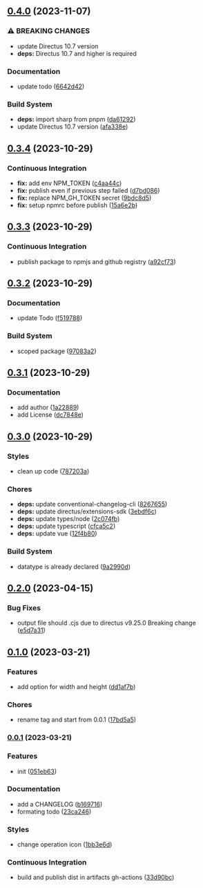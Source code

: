 ## [0.4.0](https://example.com/github.com/jee-r/directus-extension-base64/compare/v0.3.4...v0.4.0) (2023-11-07)


### ⚠ BREAKING CHANGES

* update Directus 10.7 version
* **deps:** Directus 10.7 and higher is required

### Documentation

* update todo ([6642d42](https://example.com/github.com/jee-r/directus-extension-base64/commit/6642d42ad6215254ed30372975b9a4b70250a0d2))


### Build System

* **deps:** import sharp from pnpm ([da61292](https://example.com/github.com/jee-r/directus-extension-base64/commit/da6129233911895a0d829267a30f506ca3ff9550))
* update Directus 10.7 version ([afa338e](https://example.com/github.com/jee-r/directus-extension-base64/commit/afa338ee446919c0965f63bec57365010bcab229))

## [0.3.4](https://example.com/github.com/jee-r/directus-extension-base64/compare/v0.3.3...v0.3.4) (2023-10-29)


### Continuous Integration

* **fix:** add env NPM_TOKEN ([c4aa44c](https://example.com/github.com/jee-r/directus-extension-base64/commit/c4aa44cd5a56e40c307336987561a38434922b12))
* **fix:** publish even if previous step failed ([d7bd086](https://example.com/github.com/jee-r/directus-extension-base64/commit/d7bd0860c8505178512ffd3acba22f4a4f9ae3fd))
* **fix:** replace NPM_GH_TOKEN secret ([9bdc8d5](https://example.com/github.com/jee-r/directus-extension-base64/commit/9bdc8d57d95335d152f280bc2fb1e490e5f69b98))
* **fix:** setup npmrc before publish ([15a6e2b](https://example.com/github.com/jee-r/directus-extension-base64/commit/15a6e2bf70522370976695697d110a4ad05b917d))

## [0.3.3](https://example.com/github.com/jee-r/directus-extension-base64/compare/v0.3.2...v0.3.3) (2023-10-29)


### Continuous Integration

* publish package to npmjs and github registry ([a92cf73](https://example.com/github.com/jee-r/directus-extension-base64/commit/a92cf73cecab1286064393ba87897c4c36031a01))

## [0.3.2](https://example.com/github.com/jee-r/directus-extension-base64/compare/v0.3.1...v0.3.2) (2023-10-29)


### Documentation

* update Todo ([f519788](https://example.com/github.com/jee-r/directus-extension-base64/commit/f5197884f2a181e746574febe578002243c08c86))


### Build System

* scoped package ([97083a2](https://example.com/github.com/jee-r/directus-extension-base64/commit/97083a200f6ce47e6ddc0ba07203ba9b3a0b2407))

## [0.3.1](https://github.com/jee-r/directus-extension-base64/compare/v0.3.0...v0.3.1) (2023-10-29)


### Documentation

* add author ([1a22889](https://github.com/jee-r/directus-extension-base64/commit/1a22889908b121c2d096d4b8385ad11cdc6ebd0f))
* add License ([dc7848e](https://github.com/jee-r/directus-extension-base64/commit/dc7848e227f093e7bd3640b3ba2a350c3f554870))

## [0.3.0](https://github.com/jee-r/directus-extension-base64/compare/v0.2.0...v0.3.0) (2023-10-29)


### Styles

* clean up code ([787203a](https://github.com/jee-r/directus-extension-base64/commit/787203a27e240a9aac3b5624d62aacc0a38a7bfd))


### Chores

* **deps:** update conventional-changelog-cli ([8267655](https://github.com/jee-r/directus-extension-base64/commit/8267655ad70b5f5fe4802e44b5e0a64aa7076f19))
* **deps:** update directus/extensions-sdk ([3ebdf6c](https://github.com/jee-r/directus-extension-base64/commit/3ebdf6cc5da3518bb4743ff50dcd603ee27e826e))
* **deps:** update types/node ([2c074fb](https://github.com/jee-r/directus-extension-base64/commit/2c074fbfeb9483aa2205c4379c46bd51c2a8d915))
* **deps:** update typescript ([cfca5c2](https://github.com/jee-r/directus-extension-base64/commit/cfca5c2cda51ae3ac32146b72c5ed0a0b094db79))
* **deps:** update vue ([12f4b80](https://github.com/jee-r/directus-extension-base64/commit/12f4b80113cfb7cf9045618a6cd3d1a67563a678))


### Build System

* datatype is already declared ([9a2990d](https://github.com/jee-r/directus-extension-base64/commit/9a2990d9094e884c5adaa2153e75771dec77d5a0))

## [0.2.0](https://github.com/jee-r/directus-extension-base64/compare/v0.1.0...v0.2.0) (2023-04-15)


### Bug Fixes

* output file should .cjs due to directus  v9.25.0 Breaking change ([e5d7a31](https://github.com/jee-r/directus-extension-base64/commit/e5d7a310403f4f53a8980fd854ea14789e60f9f2))

## [0.1.0](https://github.com/jee-r/directus-extension-base64/compare/v0.0.1...v0.1.0) (2023-03-21)


### Features

* add option for width and height ([dd1af7b](https://github.com/jee-r/directus-extension-base64/commit/dd1af7b960ee3a7057ff2383d92cd327a48eb3d8))


### Chores

* rename tag and start from 0.0.1 ([17bd5a5](https://github.com/jee-r/directus-extension-base64/commit/17bd5a51d4cf2520ab9a0011452241bc74144fe0))

### [0.0.1](https://github.com/jee-r/directus-extension-base64/compare/051eb63e96965289e1ce7e8dfb87d7e7770c9369...v0.0.1) (2023-03-21)


### Features

* init ([051eb63](https://github.com/jee-r/directus-extension-base64/commit/051eb63e96965289e1ce7e8dfb87d7e7770c9369))


### Documentation

* add a CHANGELOG ([b169716](https://github.com/jee-r/directus-extension-base64/commit/b16971666e4f0a01d9cfa67997a96aaeceb55c67))
* formating todo ([23ca246](https://github.com/jee-r/directus-extension-base64/commit/23ca24618dd9eae299d3be21f7cabbb797739a59))


### Styles

* change operation icon ([1bb3e6d](https://github.com/jee-r/directus-extension-base64/commit/1bb3e6d77611ed7ea78bbc18095f8d7e536a4cad))


### Continuous Integration

* build and publish dist in artifacts gh-actions ([33d90bc](https://github.com/jee-r/directus-extension-base64/commit/33d90bc2f0f864547a1842d2dc345f714544c72b))


